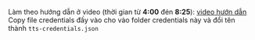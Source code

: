 Làm theo hướng dẫn ở video (thời gian từ **4:00** đén **8:25**): [video hướn dẫn](https://www.youtube.com/watch?v=GVPWz-nhJhg&t=513s)
Copy file credentials đấy vào cho vào folder credentials này và đổi tên thành `tts-credentials.json`
